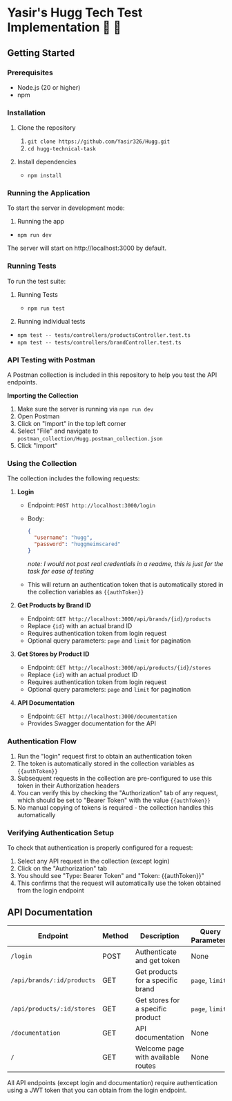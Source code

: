 # Yasir's Hugg Tech Test Implementation 🤗 🚀

##

## Getting Started

### Prerequisites
- Node.js (20 or higher)
- npm

### Installation
1. Clone the repository
   1. `git clone https://github.com/Yasir326/Hugg.git`
   2. `cd hugg-technical-task`


2. Install dependencies
   
   * `npm install`


### Running the Application
To start the server in development mode:

1. Running the app
  * `npm run dev`


The server will start on http://localhost:3000 by default.

### Running Tests
To run the test suite:
   
1. Running Tests
   
   * `npm run test`
  
2. Running individual tests

  * `npm test -- tests/controllers/productsController.test.ts`
  * `npm test -- tests/controllers/brandController.test.ts`

  

### API Testing with Postman

A Postman collection is included in this repository to help you test the API endpoints.

**Importing the Collection**
1. Make sure  the server is running via `npm run dev`
2. Open Postman
3. Click on "Import" in the top left corner
4. Select "File" and navigate to `postman_collection/Hugg.postman_collection.json`
5. Click "Import"

### Using the Collection
The collection includes the following requests:

1. **Login**
   - Endpoint: `POST http://localhost:3000/login`
   - Body: 
     ```json
     {
       "username": "hugg",
       "password": "huggmeimscared"
     }
     ```
     *note: I would not post real credentials in a readme, this is just for the task for ease of testing*
     
   - This will return an authentication token that is automatically stored in the collection variables as `{{authToken}}`

2. **Get Products by Brand ID**
   - Endpoint: `GET http://localhost:3000/api/brands/{id}/products`
   - Replace `{id}` with an actual brand ID
   - Requires authentication token from login request
   - Optional query parameters: `page` and `limit` for pagination

3. **Get Stores by Product ID**
   - Endpoint: `GET http://localhost:3000/api/products/{id}/stores`
   - Replace `{id}` with an actual product ID
   - Requires authentication token from login request
   - Optional query parameters: `page` and `limit` for pagination

4. **API Documentation**
   - Endpoint: `GET http://localhost:3000/documentation`
   - Provides Swagger documentation for the API

### Authentication Flow
1. Run the "login" request first to obtain an authentication token
2. The token is automatically stored in the collection variables as `{{authToken}}`
3. Subsequent requests in the collection are pre-configured to use this token in their Authorization headers
4. You can verify this by checking the "Authorization" tab of any request, which should be set to "Bearer Token" with the value `{{authToken}}`
5. No manual copying of tokens is required - the collection handles this automatically

### Verifying Authentication Setup
To check that authentication is properly configured for a request:
1. Select any API request in the collection (except login)
2. Click on the "Authorization" tab
3. You should see "Type: Bearer Token" and "Token: {{authToken}}"
4. This confirms that the request will automatically use the token obtained from the login endpoint

## API Documentation

| Endpoint | Method | Description | Query Parameters |
|----------|--------|-------------|------------------|
| `/login` | POST | Authenticate and get token | None |
| `/api/brands/:id/products` | GET | Get products for a specific brand | `page`, `limit` |
| `/api/products/:id/stores` | GET | Get stores for a specific product | `page`, `limit` |
| `/documentation` | GET | API documentation | None |
| `/` | GET | Welcome page with available routes | None |

All API endpoints (except login and documentation) require authentication using a JWT token that you can obtain from the login endpoint.
